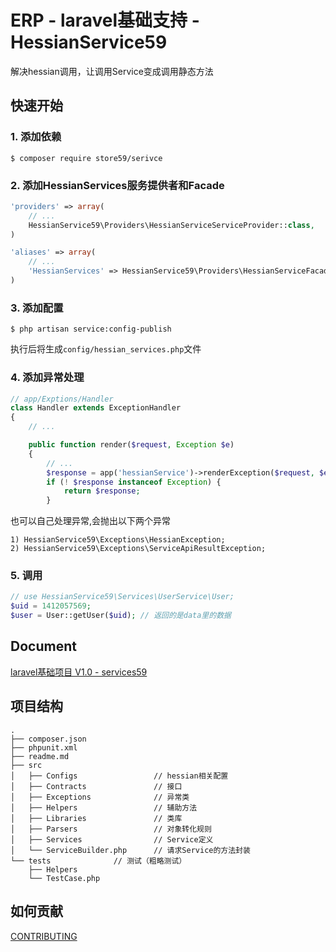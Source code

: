 # ERP - laravel基础支持 - HessianService59

解决hessian调用，让调用Service变成调用静态方法


## 快速开始

### 1. 添加依赖

```shell
$ composer require store59/serivce
```

### 2. 添加HessianServices服务提供者和Facade

```php
'providers' => array(
    // ...
    HessianService59\Providers\HessianServiceServiceProvider::class,
)

'aliases' => array(
    // ...
    'HessianServices' => HessianService59\Providers\HessianServiceFacade::class,
)
```

### 3. 添加配置

```shell
$ php artisan service:config-publish
```
执行后将生成`config/hessian_services.php`文件


### 4. 添加异常处理
```php
// app/Exptions/Handler
class Handler extends ExceptionHandler
{
    // ...

    public function render($request, Exception $e)
    {
        // ...
        $response = app('hessianService')->renderException($request, $e);
        if (! $response instanceof Exception) {
            return $response;
        }
```

也可以自己处理异常,会抛出以下两个异常

    1) HessianService59\Exceptions\HessianException;
    2) HessianService59\Exceptions\ServiceApiResultException;

### 5. 调用

```php
// use HessianService59\Services\UserService\User;
$uid = 1412057569;
$user = User::getUser($uid); // 返回的是data里的数据
```


## Document

[laravel基础项目 V1.0 - services59](http://doc.oschina.net/laravel.infrastructure?t=92281)


## 项目结构
```
.
├── composer.json
├── phpunit.xml
├── readme.md
├── src
│   ├── Configs                 // hessian相关配置
│   ├── Contracts               // 接口
│   ├── Exceptions              // 异常类
│   ├── Helpers                 // 辅助方法
│   ├── Libraries               // 类库
│   ├── Parsers                 // 对象转化规则
│   ├── Services                // Service定义
│   └── ServiceBuilder.php      // 请求Service的方法封装
└── tests              // 测试（粗略测试）
    ├── Helpers
    └── TestCase.php
```


## 如何贡献

[CONTRIBUTING](http://code.59store.com/erp/hessian-service/blob/master/CONTRIBUTING.md)
